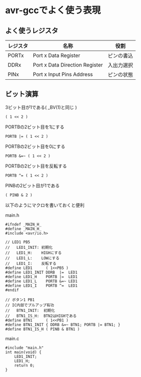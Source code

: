 # avr-gccでよく使う表現

## よく使うレジスタ

レジスタ | 名称                 | 役割
---------|----------------------|----------
PORTx    | Port x Data Register | ピンの書込
DDRx     | Port x Data Direction Register | 入出力選択
PINx     | Port x Input Pins Address | ピンの状態

## ビット演算

3ビット目が1である( \_BV(1)と同じ )

	( 1 << 2 )

PORTBの2ビット目を1にする

	PORTB |= ( 1 << 2 )

PORTBの2ビット目を0にする

	PORTB &=~ ( 1 << 2 )

PORTBの2ビット目を反転する

	PORTB ^= ( 1 << 2 )

PINBの2ビット目が1である

	( PINB & 2 )

以下のようにマクロを書いておくと便利

main.h

	#ifndef _MAIN_H_
	#define _MAIN_H_
	#include <avr/io.h>

	// LED1 PB5
	//   LED1_INIT: 初期化
	//   LED1_H:    HIGHにする
	//   LED1_L:    LOWにする
	//   LED1_I:    反転する
	#define LED1      ( 1<<PB5 )
	#define LED1_INIT DDRB  |=  LED1
	#define LED1_H    PORTB |=  LED1
	#define LED1_L    PORTB &=~ LED1
	#define LED1_I    PORTB ^=  LED1
	#endif

	// ボタン1 PB1
	// IC内部でプルアップ有功
	//   BTN1_INIT:  初期化
	//   BTN1_IS_H:  BTN2はHIGHである
	#define BTN1      ( 1<<PB1 )
	#define BTN1_INIT { DDRB &=~ BTN1; PORTB |= BTN1; }
	#define BTN1_IS_H ( PINB & BTN1 )

main.c

	#include "main.h"
	int main(void) {
		LED1_INIT; 
		LED1_H;
		return 0;
	}


